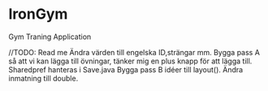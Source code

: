 # IronGym
Gym Traning Application


//TODO: Read me
Ändra värden till engelska ID,strängar mm.
Bygga pass A så att vi kan lägga till övningar, tänker mig en plus knapp för att lägga till.
Sharedpref hanteras i Save.java
Bygga pass B
idéer till layout().
Ändra inmatning till double.
